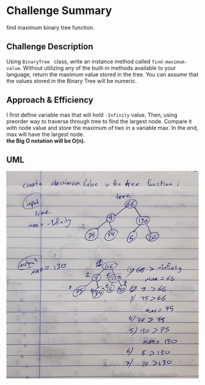 # Challenge Summary
find maximum binary tree function.

## Challenge Description
Using `BinaryTree ` class, write an instance method called `find-maximum-value`. Without utilizing any of the built-in methods available to your language, return the maximum value stored in the tree. You can assume that the values stored in the Binary Tree will be numeric.

## Approach & Efficiency
I first define variable max that will hold `-Infinity` value. Then, using preorder way to traverse through tree to find the largest node. Compare it with node value and store the maximum of two in a variable max. In the end, max will have the largest node.<br>
**the Big O notation will be O(n).**

## UML

![](./assert/find-maximum-value.jpeg)